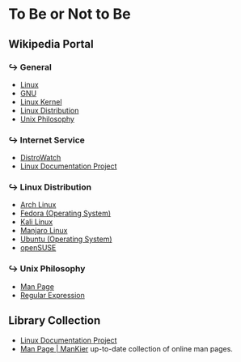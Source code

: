 # To Be or Not to Be

## Wikipedia Portal

### ↪  General

- [Linux](https://en.wikipedia.org/wiki/Linux)
- [GNU](https://en.wikipedia.org/wiki/GNU)
- [Linux Kernel](https://en.wikipedia.org/wiki/Linux_kernel)
- [Linux Distribution](https://en.wikipedia.org/wiki/Linux_distribution)
- [Unix Philosophy](https://en.wikipedia.org/wiki/Unix_philosophy)

### ↪  Internet Service

- [DistroWatch](https://en.wikipedia.org/wiki/DistroWatch)
- [Linux Documentation Project](https://en.wikipedia.org/wiki/Linux_Documentation_Project)

### ↪  Linux Distribution

- [Arch Linux](https://en.wikipedia.org/wiki/Arch_Linux)
- [Fedora (Operating System)](https://en.wikipedia.org/wiki/Fedora_(operating_system))
- [Kali Linux](https://en.wikipedia.org/wiki/Kali_Linux)
- [Manjaro Linux](https://en.wikipedia.org/wiki/Manjaro_Linux)
- [Ubuntu (Operating System)](https://en.wikipedia.org/wiki/Ubuntu_(operating_system))
- [openSUSE](https://en.wikipedia.org/wiki/OpenSUSE)

### ↪  Unix Philosophy

- [Man Page](https://en.wikipedia.org/wiki/Man_page)
- [Regular Expression](https://en.wikipedia.org/wiki/Regular_expression)

## Library Collection

- [Linux Documentation Project](http://tldp.org)
- [Man Page | ManKier](https://mankier.com)
    up-to-date collection of online man pages.
